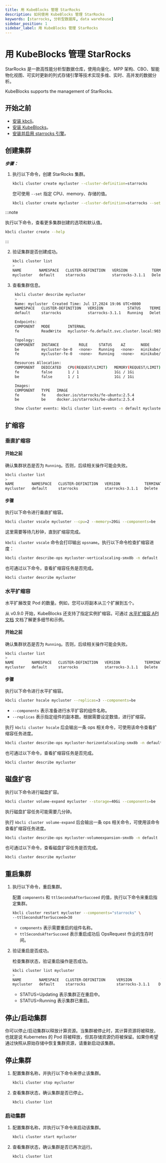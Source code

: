 ```yaml
---
title: 用 KubeBlocks 管理 StarRocks
description: 如何使用 KubeBlocks 管理 StarRocks
keywords: [starrocks, 分析型数据库, data warehouse]
sidebar_position: 1
sidebar_label: 用 KubeBlocks 管理 StarRocks
---
```


# 用 KubeBlocks 管理 StarRocks

StarRocks 是一款高性能分析型数据仓库，使用向量化、MPP 架构、CBO、智能物化视图、可实时更新的列式存储引擎等技术实现多维、实时、高并发的数据分析。

KubeBlocks supports the management of StarRocks.

## 开始之前

- [安装 kbcli](./../installation/install-with-kbcli/install-kbcli.md)。
- [安装 KubeBlocks](./../installation/install-with-kbcli/install-kubeblocks-with-kbcli.md)。
- [安装并启用 starrocks 引擎](./../overview/database-engines-supported.md#使用引擎)。

## 创建集群

***步骤：***

1. 执行以下命令，创建 StarRocks 集群。

   ```bash
   kbcli cluster create mycluster --cluster-definition=starrocks
   ```

   您可使用 `--set` 指定 CPU、memory、存储的值。

   ```bash
   kbcli cluster create mycluster --cluster-definition=starrocks --set cpu=1,memory=2Gi,storage=10Gi
   ```

:::note

执行以下命令，查看更多集群创建的选项和默认值。
  
```bash
kbcli cluster create --help
```

:::

2. 验证集群是否创建成功。

   ```bash
   kbcli cluster list
   >
   NAME        NAMESPACE   CLUSTER-DEFINITION   VERSION           TERMINATION-POLICY   STATUS     CREATED-TIME
   mycluster   default     starrocks            starrocks-3.1.1   Delete               Running    Jul 17,2024 19:06 UTC+0800   
   ```

3. 查看集群信息。

   ```bash
    kbcli cluster describe mycluster
    >
    Name: mycluster	 Created Time: Jul 17,2024 19:06 UTC+0800
    NAMESPACE   CLUSTER-DEFINITION   VERSION           STATUS    TERMINATION-POLICY
    default     starrocks            starrocks-3.1.1   Running   Delete

    Endpoints:
    COMPONENT   MODE        INTERNAL                                      EXTERNAL
    fe          ReadWrite   mycluster-fe.default.svc.cluster.local:9030   <none>

    Topology:
    COMPONENT   INSTANCE         ROLE     STATUS    AZ       NODE                    CREATED-TIME
    be          mycluster-be-0   <none>   Running   <none>   minikube/192.168.49.2   Jul 17,2024 19:06 UTC+0800
    fe          mycluster-fe-0   <none>   Running   <none>   minikube/192.168.49.2   Jul 17,2024 19:06 UTC+0800

    Resources Allocation:
    COMPONENT   DEDICATED   CPU(REQUEST/LIMIT)   MEMORY(REQUEST/LIMIT)   STORAGE-SIZE   STORAGE-CLASS
    fe          false       1 / 1                1Gi / 1Gi               data:20Gi      standard
    be          false       1 / 1                1Gi / 1Gi               data:20Gi      standard

    Images:
    COMPONENT   TYPE   IMAGE
    fe          fe     docker.io/starrocks/fe-ubuntu:2.5.4
    be          be     docker.io/starrocks/be-ubuntu:2.5.4

    Show cluster events: kbcli cluster list-events -n default mycluster
   ```

## 扩缩容

### 垂直扩缩容

#### 开始之前

确认集群状态是否为 `Running`。否则，后续相关操作可能会失败。

```bash
kbcli cluster list
>
NAME        NAMESPACE   CLUSTER-DEFINITION   VERSION           TERMINATION-POLICY   STATUS     CREATED-TIME
mycluster   default     starrocks            starrocks-3.1.1   Delete               Running    Jul 17,2024 19:06 UTC+0800  
```

#### 步骤

执行以下命令进行垂直扩缩容。

```bash
kbcli cluster vscale mycluster --cpu=2 --memory=20Gi --components=be
```

这里需要等待几秒钟，直到扩缩容完成。

`kbcli cluster vscale` 命令会打印输出 `opsname`。执行以下命令检查扩缩容进度：

```bash
kbcli cluster describe-ops mycluster-verticalscaling-smx8b -n default
```

也可通过以下命令，查看扩缩容任务是否完成。

```bash
kbcli cluster describe mycluster
```

### 水平扩缩容

水平扩展改变 Pod 的数量。例如，您可以将副本从三个扩展到五个。

从 v0.9.0 开始，KubeBlocks 还支持了指定实例扩缩容。可通过 [水平扩缩容 API 文档](./../../api-docs/maintenance/scale/horizontal-scale.md) 文档了解更多细节和示例。

#### 开始之前

确认集群状态是否为 `Running`。否则，后续相关操作可能会失败。

```bash
kbcli cluster list
>
NAME        NAMESPACE   CLUSTER-DEFINITION   VERSION           TERMINATION-POLICY   STATUS     CREATED-TIME
mycluster   default     starrocks            starrocks-3.1.1   Delete               Running    Jul 17,2024 19:06 UTC+0800   
```

#### 步骤

执行以下命令进行水平扩缩容。

```bash
kbcli cluster hscale mycluster --replicas=3 --components=be
```

- `--components` 表示准备进行水平扩容的组件名称。
- `--replicas` 表示指定组件的副本数。根据需要设定数值，进行扩缩容。

执行 `kbcli cluster hscale` 后会输出一条 ops 相关命令，可使用该命令查看扩缩容任务进度。

```bash
kbcli cluster describe-ops mycluster-horizontalscaling-smx8b -n default
```

也可通过以下命令，查看扩缩容任务是否完成。

```bash
kbcli cluster describe mycluster
```

## 磁盘扩容

执行以下命令进行磁盘扩容。

```bash
kbcli cluster volume-expand mycluster --storage=40Gi --components=be
```

执行磁盘扩容任务可能需要几分钟。

执行 `kbcli cluster volume-expand` 后会输出一条 ops 相关命令，可使用该命令查看扩缩容任务进度。

```bash
kbcli cluster describe-ops mycluster-volumeexpansion-smx8b -n default
```

也可通过以下命令，查看磁盘扩容任务是否完成。

```bash
kbcli cluster describe mycluster
```

## 重启集群

1. 执行以下命令，重启集群。

   配置 `components` 和 `ttlSecondsAfterSucceed` 的值，执行以下命令来重启指定集群。

   ```bash
   kbcli cluster restart mycluster --components="starrocks" \
   --ttlSecondsAfterSucceed=30
   ```

   - `components` 表示需要重启的组件名称。
   - `ttlSecondsAfterSucceed` 表示重启成功后 OpsRequest 作业的生存时间。

2. 验证重启是否成功。

   检查集群状态，验证重启操作是否成功。

   ```bash
   kbcli cluster list mycluster
   >
   NAME        NAMESPACE   CLUSTER-DEFINITION     VERSION             TERMINATION-POLICY   STATUS    CREATED-TIME
   mycluster   default     starrocks              starrocks-3.1.1    Delete               Running   Jul 17,2024 19:06 UTC+0800
   ```

   - STATUS=Updating 表示集群正在重启中。
   - STATUS=Running 表示集群已重启。

## 停止/启动集群

你可以停止/启动集群以释放计算资源。当集群被停止时，其计算资源将被释放，也就是说 Kubernetes 的 Pod 将被释放，但其存储资源仍将被保留。如果你希望通过快照从原始存储中恢复集群资源，请重新启动该集群。

## 停止集群

1. 配置集群名称，并执行以下命令来停止该集群。

   ```bash
   kbcli cluster stop mycluster
   ```

2. 查看集群状态，确认集群是否已停止。

    ```bash
    kbcli cluster list
    ```

### 启动集群

1. 配置集群名称，并执行以下命令来启动该集群。

   ```bash
   kbcli cluster start mycluster
   ```

2. 查看集群状态，确认集群是否已再次运行。

    ```bash
    kbcli cluster list
    ```
